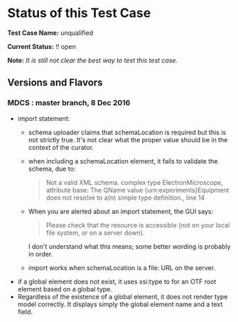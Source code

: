 # Status of this Test Case

**Test Case Name:**  unqualified

**Current Status:**  :bangbang: open

**Note:**  _It is still not clear the best way to test this test case._

## Versions and Flavors

### MDCS : master branch, 8 Dec 2016

  * import statement:
    *  schema uploader claims that schemaLocation is required but
       this is not strictly true.  It's not clear what the proper
       value should be in the context of the curator.
    *  when including a schemaLocation element, it fails to validate
       the schema, due to:

         > Not a valid XML schema.
         > complex type ElectronMicroscope, attribute base: The QName value {urn:experiments}Equipment does not resolve to a(n) simple type definition., line 14

    *  When you are alerted about an import statement, the GUI says:

       > Please check that the resource is accessible (not on your local file system, or on a server down).

       I don't understand what this means; some better wording is
       probably in order.

    *  import works when schemaLocation is a file: URL on the server.
  *  if a global element does not exist, it uses xsi:type to for an
     OTF root element based on a global type.
  *  Regardless of the existence of a global element, it does not
     render type model correctly.  It displays simply the global
     element name and a text field.  
